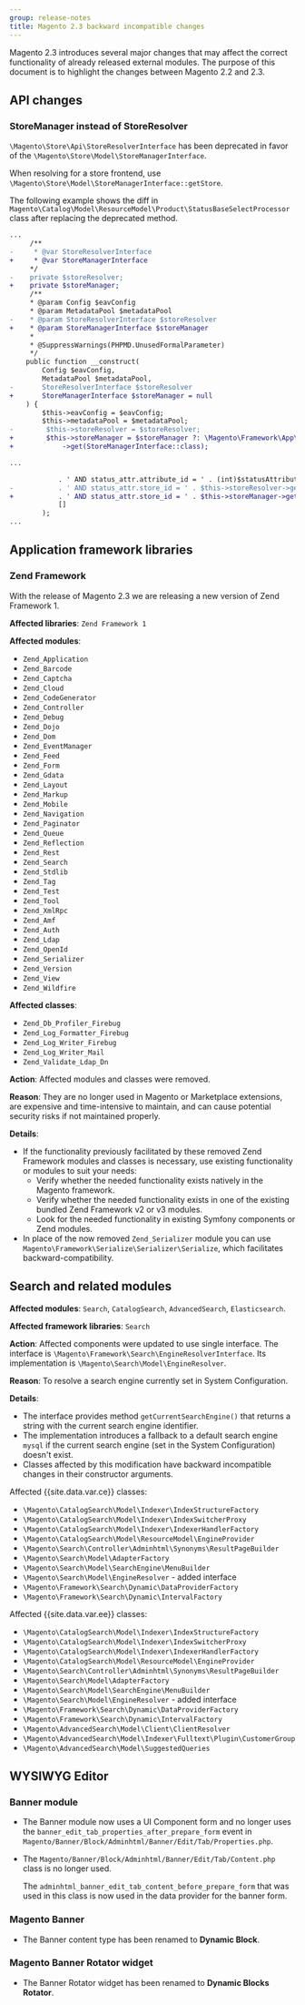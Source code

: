 ```yaml
---
group: release-notes
title: Magento 2.3 backward incompatible changes
---
```


Magento 2.3 introduces several major changes that may affect the correct functionality of already released external modules.
The purpose of this document is to highlight the changes between Magento 2.2 and 2.3.

## API changes

### StoreManager instead of StoreResolver

`\Magento\Store\Api\StoreResolverInterface` has been deprecated in favor of the `\Magento\Store\Model\StoreManagerInterface`.

When resolving for a store frontend, use `\Magento\Store\Model\StoreManagerInterface::getStore`.

The following example shows the diff in `Magento\Catalog\Model\ResourceModel\Product\StatusBaseSelectProcessor` class after replacing the deprecated method.

```diff
...
     /**
-     * @var StoreResolverInterface
+     * @var StoreManagerInterface
     */
-    private $storeResolver;
+    private $storeManager;
     /**
     * @param Config $eavConfig
     * @param MetadataPool $metadataPool
-    * @param StoreResolverInterface $storeResolver
+    * @param StoreManagerInterface $storeManager
     *
     * @SuppressWarnings(PHPMD.UnusedFormalParameter)
     */
    public function __construct(
        Config $eavConfig,
        MetadataPool $metadataPool,
-       StoreResolverInterface $storeResolver
+       StoreManagerInterface $storeManager = null
    ) {
        $this->eavConfig = $eavConfig;
        $this->metadataPool = $metadataPool;
-        $this->storeResolver = $storeResolver;
+        $this->storeManager = $storeManager ?: \Magento\Framework\App\ObjectManager::getInstance()
+            ->get(StoreManagerInterface::class);

...

            . ' AND status_attr.attribute_id = ' . (int)$statusAttribute->getAttributeId()
-           . ' AND status_attr.store_id = ' . $this->storeResolver->getCurrentStoreId(),
+           . ' AND status_attr.store_id = ' . $this->storeManager->getStore()->getId(),
            []
        );
...
```

## Application framework libraries

### Zend Framework

With the release of Magento 2.3 we are releasing a new version of Zend Framework 1.

**Affected libraries**: `Zend Framework 1`

**Affected modules**:

-  `Zend_Application`
-  `Zend_Barcode`
-  `Zend_Captcha`
-  `Zend_Cloud`
-  `Zend_CodeGenerator`
-  `Zend_Controller`
-  `Zend_Debug`
-  `Zend_Dojo`
-  `Zend_Dom`
-  `Zend_EventManager`
-  `Zend_Feed`
-  `Zend_Form`
-  `Zend_Gdata`
-  `Zend_Layout`
-  `Zend_Markup`
-  `Zend_Mobile`
-  `Zend_Navigation`
-  `Zend_Paginator`
-  `Zend_Queue`
-  `Zend_Reflection`
-  `Zend_Rest`
-  `Zend_Search`
-  `Zend_Stdlib`
-  `Zend_Tag`
-  `Zend_Test`
-  `Zend_Tool`
-  `Zend_XmlRpc`
-  `Zend_Amf`
-  `Zend_Auth`
-  `Zend_Ldap`
-  `Zend_OpenId`
-  `Zend_Serializer`
-  `Zend_Version`
-  `Zend_View`
-  `Zend_Wildfire`

**Affected classes**:

-  `Zend_Db_Profiler_Firebug`
-  `Zend_Log_Formatter_Firebug`
-  `Zend_Log_Writer_Firebug`
-  `Zend_Log_Writer_Mail`
-  `Zend_Validate_Ldap_Dn`

**Action**: Affected modules and classes were removed.

**Reason**: They are no longer used in Magento or Marketplace extensions, are expensive and time-intensive to maintain, and can cause potential security risks if not maintained properly.

**Details**:

-  If the functionality previously facilitated by these removed Zend Framework modules and classes is necessary, use existing functionality or modules to suit your needs:
   -  Verify whether the needed functionality exists natively in the Magento framework.
   -  Verify whether the needed functionality exists in one of the existing bundled Zend Framework v2 or v3 modules.
   -  Look for the needed functionality in existing Symfony components or Zend modules.
-  In place of the now removed `Zend_Serializer` module you can use `Magento\Framework\Serialize\Serializer\Serialize`, which facilitates backward-compatibility.

## Search and related modules

**Affected modules**: `Search`, `CatalogSearch`, `AdvancedSearch`, `Elasticsearch`.

**Affected framework libraries**: `Search`

**Action**: Affected components were updated to use single interface. The interface is `\Magento\Framework\Search\EngineResolverInterface`. Its implementation is `\Magento\Search\Model\EngineResolver`.

**Reason**: To resolve a search engine currently set in System Configuration.

**Details**:

-  The interface provides method `getCurrentSearchEngine()` that returns a string with the current search engine identifier.
-  The implementation introduces a fallback to a default search engine `mysql` if the current search engine (set in the System Configuration) doesn't exist.
-  Classes affected by this modification have backward incompatible changes in their constructor arguments.

Affected {{site.data.var.ce}} classes:

-  `\Magento\CatalogSearch\Model\Indexer\IndexStructureFactory`
-  `\Magento\CatalogSearch\Model\Indexer\IndexSwitcherProxy`
-  `\Magento\CatalogSearch\Model\Indexer\IndexerHandlerFactory`
-  `\Magento\CatalogSearch\Model\ResourceModel\EngineProvider`
-  `\Magento\Search\Controller\Adminhtml\Synonyms\ResultPageBuilder`
-  `\Magento\Search\Model\AdapterFactory`
-  `\Magento\Search\Model\SearchEngine\MenuBuilder`
-  `\Magento\Search\Model\EngineResolver` - added interface
-  `\Magento\Framework\Search\Dynamic\DataProviderFactory`
-  `\Magento\Framework\Search\Dynamic\IntervalFactory`

Affected {{site.data.var.ee}} classes:

-  `\Magento\CatalogSearch\Model\Indexer\IndexStructureFactory`
-  `\Magento\CatalogSearch\Model\Indexer\IndexSwitcherProxy`
-  `\Magento\CatalogSearch\Model\Indexer\IndexerHandlerFactory`
-  `\Magento\CatalogSearch\Model\ResourceModel\EngineProvider`
-  `\Magento\Search\Controller\Adminhtml\Synonyms\ResultPageBuilder`
-  `\Magento\Search\Model\AdapterFactory`
-  `\Magento\Search\Model\SearchEngine\MenuBuilder`
-  `\Magento\Search\Model\EngineResolver` - added interface
-  `\Magento\Framework\Search\Dynamic\DataProviderFactory`
-  `\Magento\Framework\Search\Dynamic\IntervalFactory`
-  `\Magento\AdvancedSearch\Model\Client\ClientResolver`
-  `\Magento\AdvancedSearch\Model\Indexer\Fulltext\Plugin\CustomerGroup`
-  `\Magento\AdvancedSearch\Model\SuggestedQueries`

## WYSIWYG Editor

### Banner module

-  The Banner module now uses a UI Component form and no longer uses the `banner_edit_tab_properties_after_prepare_form` event in `Magento/Banner/Block/Adminhtml/Banner/Edit/Tab/Properties.php`.
-  The `Magento/Banner/Block/Adminhtml/Banner/Edit/Tab/Content.php` class is no longer used.

   The `adminhtml_banner_edit_tab_content_before_prepare_form` that was used in this class is now used in the data provider for the banner form.

### Magento Banner

-  The Banner content type has been renamed to **Dynamic Block**.

### Magento Banner Rotator widget

-  The Banner Rotator widget has been renamed to **Dynamic Blocks Rotator**.
